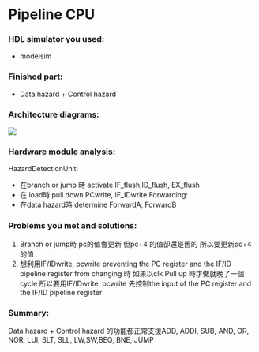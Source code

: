 # Pipeline CPU

### **HDL simulator you used:**
- modelsim
### **Finished part:**
-  Data hazard + Control hazard
### **Architecture diagrams:**
![](https://i.imgur.com/zPdfkB6.png)
 

### **Hardware module analysis:**
HazardDetectionUnit:
-  在branch or jump 時 activate IF_flush,ID_flush, EX_flush 
- 在 load時 pull down PCwrite, IF_IDwrite
Forwarding: 
- 在data hazard時 determine ForwardA, ForwardB

### **Problems you met and solutions:**
1. Branch or jump時 pc的值會更新 但pc+4 的值卻還是舊的 所以要更新pc+4的值
2. 想利用IF/IDwrite, pcwrite preventing the PC register and the IF/ID pipeline register from changing 時 如果以clk Pull up 時才做就晚了一個cycle
所以要用IF/IDwrite, pcwrite 先控制the input of the PC register and the IF/ID pipeline register
### **Summary:**
Data hazard + Control hazard 的功能都正常支援ADD, ADDI, SUB, AND, OR, NOR, LUI, SLT, SLL, LW,SW,BEQ, BNE, JUMP
